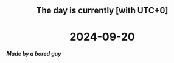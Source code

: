 <h2 align=center>The day is currently [with UTC+0]</h2>
<h1 align=center><!--TIME BEGIN-->2024-09-20<!--TIME END--></h1>
<h5>Made by a bored guy</h5>

